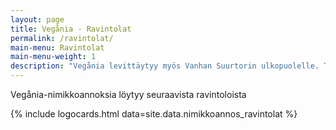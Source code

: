 ```yaml
---
layout: page
title: Vegånia - Ravintolat
permalink: /ravintolat/
main-menu: Ravintolat
main-menu-weight: 1
description: "Vegånia levittäytyy myös Vanhan Suurtorin ulkopuolelle. Turkulaiset yhteistyöravintolamme tarjoavat elokuun ensimmäisen viikon aikana 1.-5.8. ravintoloissaan tapahtuman nimikkoannoksen tai -menun."
---
```


Vegånia-nimikkoannoksia löytyy seuraavista ravintoloista

{% include logocards.html data=site.data.nimikkoannos_ravintolat %}
